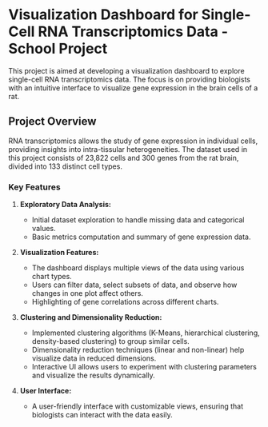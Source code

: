 # Visualization Dashboard for Single-Cell RNA Transcriptomics Data - School Project

This project is aimed at developing a visualization dashboard to explore single-cell RNA transcriptomics data. The focus is on providing biologists with an intuitive interface to visualize gene expression in the brain cells of a rat.

## Project Overview

RNA transcriptomics allows the study of gene expression in individual cells, providing insights into intra-tissular heterogeneities. The dataset used in this project consists of 23,822 cells and 300 genes from the rat brain, divided into 133 distinct cell types.

### Key Features

1. **Exploratory Data Analysis:**
   - Initial dataset exploration to handle missing data and categorical values.
   - Basic metrics computation and summary of gene expression data.

2. **Visualization Features:**
   - The dashboard displays multiple views of the data using various chart types.
   - Users can filter data, select subsets of data, and observe how changes in one plot affect others.
   - Highlighting of gene correlations across different charts.

3. **Clustering and Dimensionality Reduction:**
   - Implemented clustering algorithms (K-Means, hierarchical clustering, density-based clustering) to group similar cells.
   - Dimensionality reduction techniques (linear and non-linear) help visualize data in reduced dimensions.
   - Interactive UI allows users to experiment with clustering parameters and visualize the results dynamically.

4. **User Interface:**
   - A user-friendly interface with customizable views, ensuring that biologists can interact with the data easily.

